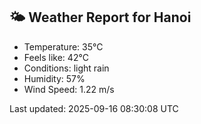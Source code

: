 <!-- WEATHER-START -->
## 🌤 Weather Report for Hanoi

- Temperature: 35°C
- Feels like: 42°C
- Conditions: light rain
- Humidity: 57%
- Wind Speed: 1.22 m/s

Last updated: 2025-09-16 08:30:08 UTC
<!-- WEATHER-END -->
